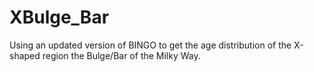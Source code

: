 # XBulge_Bar

Using an updated version of BINGO to get the age distribution of the X-shaped region the Bulge/Bar of the Milky Way.
